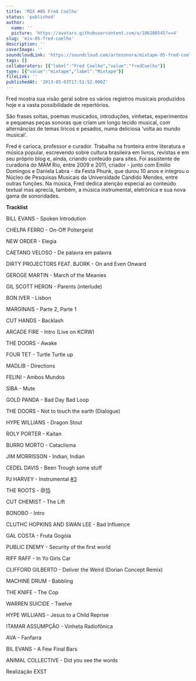 ```yaml
---
title: 'MIX #05 Fred Coelho'
status: 'published'
author:
  name: ''
  picture: 'https://avatars.githubusercontent.com/u/106280545?v=4'
slug: 'mix-05-fred-coelho'
description: ''
coverImage: ''
soundcloudLink: 'https://soundcloud.com/artesonora/mixtape-05-fred-coelho?in=artesonora/sets/programas2013&si=6033c865897b4267981032ddabb5af09&utm_source=clipboard&utm_medium=text&utm_campaign=social_sharing'
tags: []
collaborators: [{"label":"Fred Coelho","value":"fredCoelho"}]
type: [{"value":"mixtape","label":"Mixtape"}]
fileLink: ''
publishedAt: '2013-05-03T17:51:52.000Z'
---
```


Fred mostra sua visão geral sobre os vários registros musicais produzidos hoje e a vasta possibilidade de repertórios.

São frases soltas, poemas musicados, introduções, vinhetas, experimentos e pequenas peças sonoras que criam um longo tecido musical, com alternâncias de temas líricos e pesados, numa deliciosa ‘volta ao mundo musical’.

Fred é carioca, professor e curador. Trabalha na fronteira entre literatura e música popular, escrevendo sobre cultura brasileira em livros, revistas e em seu próprio blog e, ainda, criando conteúdo para sites. Foi assistente de curadoria do MAM Rio, entre 2009 e 2011, criador - junto com Emilio Domingos e Daniela Labra - da Festa Phunk, que durou 10 anos e integrou o Núcleo de Pesquisas Musicais da Universidade Candido Mendes, entre outras funções. Na música, Fred dedica atenção especial ao conteúdo textual mas aprecia, também, a música instrumental, eletrônica e sua nova gama de sonoridades.

**Tracklist**

BILL EVANS - Spoken Introdution

CHELPA FERRO - On-Off Poltergeist

NEW ORDER - Elegia

CAETANO VELOSO - De palavra em palavra

DIRTY PROJECTORS FEAT. BJORK - On and Even Onward

GEROGE MARTIN - March of the Meanies

GIL SCOTT HERON - Parents (interlude)

BON IVER - Lisbon

MARGINAIS - Parte 2, Parte 1

CUT HANDS - Backlash

ARCADE FIRE - Intro (Live on KCRW)

THE DOORS - Awake

FOUR TET - Turtle Turtle up

MADLIB - Directions

FELINI - Ambos Mundos

SIBA - Mute

GOLD PANDA - Bad Day Bad Loop

THE DOORS - Not to touch the earth (Dialogue)

HYPE WILLIANS - Dragon Stout

ROLY PORTER - Kaitan

BURRO MORTO - Cataclisma

JIM MORRISSON - Indian, Indian

CEDEL DAVIS - Been Trough some stuff

PJ HARVEY - Instrumental [#3](https://soundcloud.com/tags/3)

THE ROOTS - @[15](https://soundcloud.com/15)

CUT CHEMIST - The Lift

BONOBO - Intro

CLUTHC HOPKINS AND SWAN LEE - Bad Influence

GAL COSTA - Fruta Gogóia

PUBLIC ENEMY - Security of the first world

RIFF RAFF - In Yo Girls Car

CLIFFORD GILBERTO - Deliver the Weird (Dorian Concept Remix)

MACHINE DRUM - Babbling

THE KNIFE - The Cop

WARREN SUICIDE - Twelve

HYPE WILLIANS - Jesus to a Child Reprise

ITAMAR ASSUMPÇÃO - Vinheta Radiofônica

AVA - Fanfarra

BIL EVANS - A Few Final Bars

ANIMAL COLLECTIVE - Did you see the words

Realização EXST